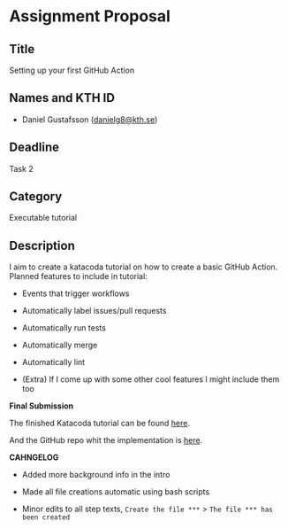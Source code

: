 # Assignment Proposal

## Title

Setting up your first GitHub Action

## Names and KTH ID

- Daniel Gustafsson (danielg8@kth.se)

## Deadline

Task 2

## Category

Executable tutorial

## Description

I aim to create a katacoda tutorial on how to create a basic GitHub Action.
Planned features to include in tutorial:

- Events that trigger workflows

- Automatically label issues/pull requests 

- Automatically run tests

- Automatically merge

- Automatically lint

- (Extra) If I come up with some other cool features I might include them too

**Final Submission**

The finished Katacoda tutorial can be found [here](https://www.katacoda.com/halvtomat/scenarios/github-action).

And the GitHub repo whit the implementation is [here](https://github.com/halvtomat/katacoda-scenarios).

**CAHNGELOG**

- Added more background info in the intro

- Made all file creations automatic using bash scripts

- Minor edits to all step texts, `Create the file ***` > `The file *** has been created`